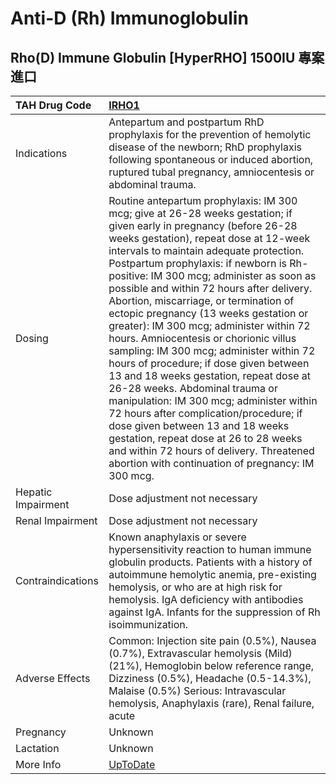 # Anti-D (Rh) Immunoglobulin

## Rho(D) Immune Globulin [HyperRHO] 1500IU 專案進口

| TAH Drug Code      | [IRHO1](https://www.tahsda.org.tw/drugs/hissearch.php?drug_code=IRHO1)                                                                                                                                                                                                                                                                                                                                                                                                                                                                                                                                                                                                                                                                                                                                                                                                                                                                              |
|:-------------------|:----------------------------------------------------------------------------------------------------------------------------------------------------------------------------------------------------------------------------------------------------------------------------------------------------------------------------------------------------------------------------------------------------------------------------------------------------------------------------------------------------------------------------------------------------------------------------------------------------------------------------------------------------------------------------------------------------------------------------------------------------------------------------------------------------------------------------------------------------------------------------------------------------------------------------------------------------|
| Indications        | Antepartum and postpartum RhD prophylaxis for the prevention of hemolytic disease of the newborn; RhD prophylaxis following spontaneous or induced abortion, ruptured tubal pregnancy, amniocentesis or abdominal trauma.                                                                                                                                                                                                                                                                                                                                                                                                                                                                                                                                                                                                                                                                                                                           |
| Dosing             | Routine antepartum prophylaxis: IM 300 mcg; give at 26-28 weeks gestation; if given early in pregnancy (before 26-28 weeks gestation), repeat dose at 12-week intervals to maintain adequate protection. Postpartum prophylaxis: if newborn is Rh-positive: IM 300 mcg; administer as soon as possible and within 72 hours after delivery. Abortion, miscarriage, or termination of ectopic pregnancy (13 weeks gestation or greater): IM 300 mcg; administer within 72 hours. Amniocentesis or chorionic villus sampling: IM 300 mcg; administer within 72 hours of procedure; if dose given between 13 and 18 weeks gestation, repeat dose at 26-28 weeks. Abdominal trauma or manipulation: IM 300 mcg; administer within 72 hours after complication/procedure; if dose given between 13 and 18 weeks gestation, repeat dose at 26 to 28 weeks and within 72 hours of delivery. Threatened abortion with continuation of pregnancy: IM 300 mcg. |
| Hepatic Impairment | Dose adjustment not necessary                                                                                                                                                                                                                                                                                                                                                                                                                                                                                                                                                                                                                                                                                                                                                                                                                                                                                                                       |
| Renal Impairment   | Dose adjustment not necessary                                                                                                                                                                                                                                                                                                                                                                                                                                                                                                                                                                                                                                                                                                                                                                                                                                                                                                                       |
| Contraindications  | Known anaphylaxis or severe hypersensitivity reaction to human immune globulin products. Patients with a history of autoimmune hemolytic anemia, pre-existing hemolysis, or who are at high risk for hemolysis. IgA deficiency with antibodies against IgA. Infants for the suppression of Rh isoimmunization.                                                                                                                                                                                                                                                                                                                                                                                                                                                                                                                                                                                                                                      |
| Adverse Effects    | Common: Injection site pain (0.5%), Nausea (0.7%), Extravascular hemolysis (Mild) (21%), Hemoglobin below reference range, Dizziness (0.5%), Headache (0.5-14.3%), Malaise (0.5%) Serious: Intravascular hemolysis, Anaphylaxis (rare), Renal failure, acute                                                                                                                                                                                                                                                                                                                                                                                                                                                                                                                                                                                                                                                                                        |
| Pregnancy          | Unknown                                                                                                                                                                                                                                                                                                                                                                                                                                                                                                                                                                                                                                                                                                                                                                                                                                                                                                                                             |
| Lactation          | Unknown                                                                                                                                                                                                                                                                                                                                                                                                                                                                                                                                                                                                                                                                                                                                                                                                                                                                                                                                             |
| More Info          | [UpToDate](https://www.uptodate.com/contents/anti-d-(rh)-immunoglobulin-drug-information)                                                                                                                                                                                                                                                                                                                                                                                                                                                                                                                                                                                                                                                                                                                                                                                                                                                           |

